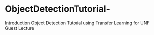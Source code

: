 # ObjectDetectionTutorial-
Introduction Object Detection Tutorial using Transfer Learning for UNF Guest Lecture
